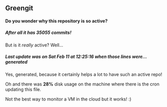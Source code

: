 ## Greengit

#### Do you wonder why this repository is so active?

##### After all it has 35055 commits!

But is it *really* active? Well...

##### Last update was on Sat Feb 11 at 12:25:16 when those lines were... generated

Yes, generated, because it certainly helps a lot to have such an active repo!

Oh and there was **28%** disk usage on the machine
where there is the cron updating this file.

Not the best way to monitor a VM in the cloud but it works! :)
